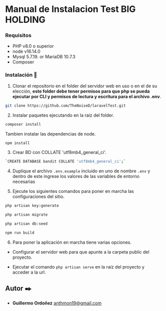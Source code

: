 # Manual de Instalacion Test BIG HOLDING

### Requisitos

- PHP v8.0 o superior
- node v16.14.0
- Mysql 5.7.19. or MariaDB 10.7.3
- Composer

### Instalación 🔧
1. Clonar el repositorio en el folder del servidor web en uso o en el de su elección, **este folder debe tener permisos para que php se pueda ejecutar por CLI y permisos de lectura y escritura para el archivo .env**.

```sh 
git clone https://github.com/TheNoiseD/laravelTest.git 
```

2. Instalar paquetes ejecutando en la raíz del folder.

```sh 
composer install
```
Tambien instalar las dependencias de node.
```sh
npm install
```
3. Crear BD con COLLATE 'utf8mb4_general_ci'.

```sh 
`CREATE DATABASE bandit COLLATE 'utf8mb4_general_ci';`
```

4. Duplique el archivo `.env.example` incluido en uno de nombre `.env` y dentro de este ingrese los valores de las variables de entorno necesarias

5. Ejecute los siguientes comandos para poner en marcha las configuraciones del sitio.

```sh
php artisan key:generate
``` 
```sh
php artisan migrate
```
```sh
php artisan db:seed
```
```sh
npm run build
```
6. Para poner la aplicación en marcha tiene varias opciones.

- Configurar el servidor web para que apunte a la carpeta public del proyecto.

- Ejecutar el comando `php artisan serve` en la raíz del proyecto y acceder a la url.


## Autor ✒️

* **Guillermo Ordoñez** [anthmon19@gmail.com](mailto:anthmon19@gmail.com)
